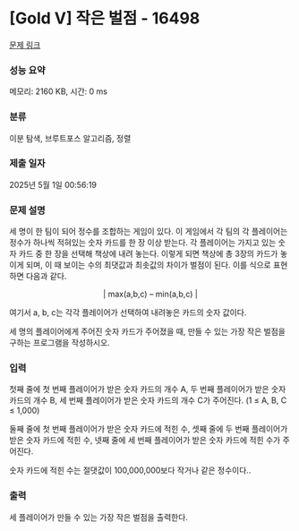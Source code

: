 # [Gold V] 작은 벌점 - 16498 

[문제 링크](https://www.acmicpc.net/problem/16498) 

### 성능 요약

메모리: 2160 KB, 시간: 0 ms

### 분류

이분 탐색, 브루트포스 알고리즘, 정렬

### 제출 일자

2025년 5월 1일 00:56:19

### 문제 설명

<p>세 명이 한 팀이 되어 정수를 조합하는 게임이 있다. 이 게임에서 각 팀의 각 플레이어는 정수가 하나씩 적혀있는 숫자 카드를 한 장 이상 받는다. 각 플레이어는 가지고 있는 숫자 카드 중 한 장을 선택해 책상에 내려 놓는다. 이렇게 되면 책상에 총 3장의 카드가 놓이게 되며, 이 때 보이는 수의 최댓값과 최솟값의 차이가 벌점이 된다. 이를 식으로 표현하면 다음과 같다.</p>

<p style="text-align: center;">| max(a,b,c) – min(a,b,c) |</p>

<p>여기서 a, b, c는 각각 플레이어가 선택하여 내려놓은 카드의 숫자 값이다. </p>

<p>세 명의 플레이어에게 주어진 숫자 카드가 주어졌을 때, 만들 수 있는 가장 작은 벌점을 구하는 프로그램을 작성하시오.</p>

### 입력 

 <p>첫째 줄에 첫 번째 플레이어가 받은 숫자 카드의 개수 A, 두 번째 플레이어가 받은 숫자 카드의 개수 B, 세 번째 플레이어가 받은 숫자 카드의 개수 C가 주어진다. (1 ≤ A, B, C ≤ 1,000)</p>

<p>둘째 줄에 첫 번째 플레이어가 받은 숫자 카드에 적힌 수, 셋째 줄에 두 번째 플레이어가 받은 숫자 카드에 적힌 수, 넷째 줄에 세 번째 플레이어가 받은 숫자 카드에 적힌 수가 주어진다.</p>

<p>숫자 카드에 적힌 수는 절댓값이 100,000,000보다 작거나 같은 정수이다..</p>

### 출력 

 <p>세 플레이어가 만들 수 있는 가장 작은 벌점을 출력한다.</p>

